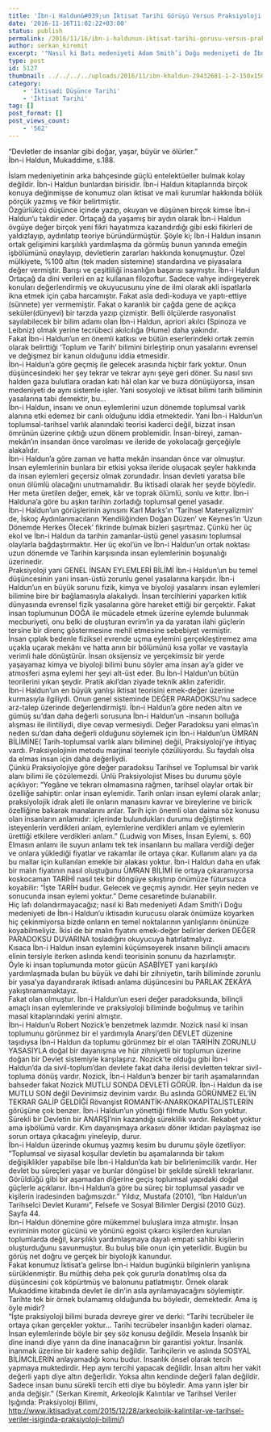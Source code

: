 ```yaml
---
title: 'İbn-i Haldun&#039;un İktisat Tarihi Görüşü Versus Praksiyoloji'
date: '2016-11-16T11:02:22+03:00'
status: publish
permalink: /2016/11/16/ibn-i-haldunun-iktisat-tarihi-gorusu-versus-praksiyoloji
author: serkan_kiremit
excerpt: '"Nasıl ki Batı medeniyeti Adam Smith’i Doğu medeniyeti de İbn-i Haldun’u iktisadın kurucusu olarak önümüze koyarken hiç çekinmiyorsa bizde onların en temel noktalarının yanlışlarını önünüze koyabilmeliyiz". Bu yazıda da doğu medeniyetinin iktisadi temsilcisi İbn-i Haldun''un iktisat, sosyoloji, ve praksiyolojiyi de barındıran görüşlerini değerlendireceğiz.'
type: post
id: 5127
thumbnail: ../../../../uploads/2016/11/ibn-khaldun-29432681-1-2-150x150.jpg
category:
    - 'İktisadi Düşünce Tarihi'
    - 'İktisat Tarihi'
tag: []
post_format: []
post_views_count:
    - '562'
---
```

“Devletler de insanlar gibi doğar, yaşar, büyür ve ölürler.”  
İbn-i Haldun, Mukaddime, s.188.

İslam medeniyetinin arka bahçesinde güçlü entelektüeller bulmak kolay değildir. İbn-i Haldun bunlardan birisidir. İbn-i Haldun kitaplarında birçok konuya değinmişse de konumuz olan iktisat ve mali kurumlar hakkında bölük pörçük yazmış ve fikir belirtmiştir.  
Özgürlükçü düşünce içinde yazıp, okuyan ve düşünen birçok kimse İbn-i Haldun’u takdir eder. Ortaçağ da yaşamış bir aydın olarak İbn-i Haldun övgüye değer birçok yeni fikri hayatımıza kazandırdığı gibi eski fikirleri de yaldızlayıp, aydınlatıp teoriye büründürmüştür. Şöyle ki; İbn-i Haldun insanın ortak gelişimini karşılıklı yardımlaşma da görmüş bunun yanında emeğin işbölümünü onaylayıp, devletlerin zararları hakkında konuşmuştur. Özel mülkiyete, %100 altın (tek maden sistemine) standardına ve piyasalara değer vermiştir. Barışı ve çeşitliliği insanlığın başarısı saymıştır. İbn-i Haldun Ortaçağ da dini verileri en az kullanan filozoftur. Sadece vahye indirgeyerek konuları değerlendirmiş ve okuyucusunu yine de ilmi olarak akli ispatlarla ikna etmek için çaba harcamıştır. Fakat asla dedi-koduya ve yaptı-ettiye (sünnete) yer vermemiştir. Fakat o karanlık bir çağda gene de açıkça seküler(dünyevi) bir tarzda yazıp çizmiştir. Belli ölçülerde rasyonalist sayılabilecek bir bilim adamı olan İbn-i Haldun, apriori akılcı (Spinoza ve Leibniz) olmak yerine tecrübeci akılcılığa (Hume) daha yakındır.  
Fakat İbn-i Haldun’un en önemli katkısı ve bütün eserlerindeki ortak zemin olarak belirttiği ‘Toplum ve Tarih’ bilimini birleştirip onun yasalarını evrensel ve değişmez bir kanun olduğunu iddia etmesidir.  
İbn-i Haldun’a göre geçmiş ile gelecek arasında hiçbir fark yoktur. Onun düşüncesindeki her şey tekrar ve tekrar aynı şeye geri döner. Su nasıl sıvı halden gaza bulutlara oradan katı hâl olan kar ve buza dönüşüyorsa, insan medeniyeti de aynı sistemle işler. Yani sosyoloji ve iktisat bilimi tarih biliminin yasalarına tabi demektir, bu…  
İbn-i Haldun, insanı ve onun eylemlerini uzun dönemde toplumsal varlık alanına etki edemez bir canlı olduğunu iddia etmektedir. Yani İbn-i Haldun’un toplumsal-tarihsel varlık alanındaki teorisi kaderci değil, bizzat insan ömrünün üzerine çıktığı uzun dönem problemidir. İnsan-bireyi, zaman-mekân’ın insandan önce varolması ve ileride de yokolacağı gerçeğiyle alakalıdır.  
İbn-i Haldun’a göre zaman ve hatta mekân insandan önce var olmuştur. İnsan eylemlerinin bunlara bir etkisi yoksa ileride oluşacak şeyler hakkında da insan eylemleri geçersiz olmak zorundadır. İnsan devleti yaratsa bile onun ölümlü olacağını unutmamalıdır. Bu iktisadi olarak her şeyde böyledir. Her meta üretilen değer, emek, kâr ve toprak ölümlü, sonlu ve kıttır. İbn-i Halduna’a göre bu aşkın tarihin zorladığı toplumsal genel yasadır.  
İbn-i Haldun’un görüşlerinin aynısını Karl Marks’ın ‘Tarihsel Materyalizmin’ de, İskoç Aydınlanmacıların ‘Kendiliğinden Doğan Düzen’ ve Keynes’in ‘Uzun Dönemde Herkes Ölecek’ fikrinde bulmak bizleri şaşırtmaz. Çünkü her üç ekol ve İbn-i Haldun da tarihin zamanlar-üstü genel yasasını toplumsal olaylarla bağdaştırmaktır. Her üç ekol’ün ve İbn-i Haldun’un ortak noktası uzun dönemde ve Tarihin karşısında insan eylemlerinin boşunalığı üzerinedir.  
Praksiyoloji yani GENEL İNSAN EYLEMLERİ BİLİMİ İbn-i Haldun’un bu temel düşüncesinin yani insan-üstü zorunlu genel yasalarına karşıdır. İbn-i Haldun’un en büyük sorunu fizik, kimya ve biyoloji yasalarını insan eylemleri bilimine bire bir bağlamasıyla alakalıydı. İnsan tercihlerini yaparken kıtlık dünyasında evrensel fizik yasalarına göre hareket ettiği bir gerçektir. Fakat insan toplumunun DOĞA ile mücadele etmek üzerine eylemde bulunmak mecburiyeti, onu belki de oluşturan evrim’in ya da yaratan ilahi güçlerin tersine bir direnç göstermesine mehil etmesine sebebiyet vermiştir.  
İnsan çıplak bedenle fiziksel evrende uçma eylemini gerçekleştiremez ama uçakla uçarak mekânı ve hatta anın bir bölümünü kısa yollar ve vasıtayla verimli hale dönüştürür. İnsan oksijensiz ve yerçekimsiz bir yerde yaşayamaz kimya ve biyoloji bilimi bunu söyler ama insan ay’a gider ve atmosferi aşma eylemi her şeyi alt-üst eder. Bu İbn-İ Haldun’un bütün teorilerini yıkan şeydir. Pratik akıl’dan ziyade teknik aklın zaferidir.  
İbn-i Haldun’un en büyük yanlışı iktisat teorisini emek-değer üzerine kurmasıyla ilgiliydi. Onun genel sisteminde DEĞER PARADOKSU’nu sadece arz-talep üzerinde değerlendirmişti. İbn-i Haldun’a göre neden altın ve gümüş su’dan daha değerli sorusuna İbn-i Haldun’un -insanın bolluğa alışması ile ilintiliydi, diye cevap vermesiydi. Değer Paradoksu yani elmas’ın neden su’dan daha değerli olduğunu söylemek için İbn-i Haldun’un ÜMRAN BİLİMİNE( Tarih-toplumsal varlık alanı bilimine) değil, Praksiyoloji’ye ihtiyaç vardı. Praksiyolojinin metodu marjinal teoriyle çözülüyordu. Su faydalı olsa da elmas insan için daha değerliydi.  
Çünkü Praksiyolojiye göre değer paradoksu Tarihsel ve Toplumsal bir varlık alanı bilimi ile çözülemezdi. Ünlü Praksiyolojist Mises bu durumu şöyle açıklıyor: “Yegâne ve tekrarı olmamasına rağmen, tarihsel olaylar ortak bir özelliğe sahiptir: onlar insan eylemidir. Tarih onları insan eylemi olarak anlar; praksiyolojik idrak aleti ile onların manasını kavrar ve bireylerine ve biricik özelliğine bakarak manalarını anlar. Tarih için önemli olan daima söz konusu olan insanların anlamıdır: içlerinde bulundukları durumu değiştirmek isteyenlerin verdikleri anlam, eylemlerine verdikleri anlam ve eylemlerin ürettiği etkilere verdikleri anlam.” (Ludwig von Mises, İnsan Eylemi, s. 60)  
Elmasın anlamı ile suyun anlamı tek tek insanların bu mallara verdiği değer ve onlara yüklediği fiyatlar ve rakamlar ile ortaya çıkar. Kullanım alanı ya da bu mallar için kullanılan emekle bir alakası yoktur. İbn-i Haldun daha en ufak bir malın fiyatının nasıl oluştuğunu ÜMRAN BİLİMİ ile ortaya çıkaramıyorsa koskocaman TARİHİ nasıl tek bir döngüye sıkıştırıp önümüze fütursuzca koyabilir: “İşte TARİH budur. Gelecek ve geçmiş aynıdır. Her şeyin neden ve sonucunda insan eylemi yoktur.” Deme cesaretinde bulanabilir.  
Hiç lafı dolandırmayacağız; nasıl ki Batı medeniyeti Adam Smith’i Doğu medeniyeti de İbn-i Haldun’u iktisadın kurucusu olarak önümüze koyarken hiç çekinmiyorsa bizde onların en temel noktalarının yanlışlarını önünüze koyabilmeliyiz. İkisi de bir malın fiyatını emek-değer belirler derken DEĞER PARADOKSU DUVARINA tosladığını okuyucuya hatırlatmalıyız.  
Kısaca İbn-i Haldun insan eylemini küçümseyerek insanın bilinçli amacını elinin tersiyle iterken aslında kendi teorisinin sonunu da hazırlamıştır.  
Öyle ki insan toplumunda motor gücün ASABİYET yani karşılıklı yardımlaşmada bulan bu büyük ve dahi bir zihniyetin, tarih biliminde zorunlu bir yasa’ya dayandırarak iktisadı anlama düşüncesini bu PARLAK ZEKÂYA yakıştıramamaktayız.  
Fakat olan olmuştur. İbn-i Haldun’un eseri değer paradoksunda, bilinçli amaçlı insan eylemlerinde ve praksiyoloji biliminde boğulmuş ve tarihin masal kitaplarındaki yerini almıştır.  
İbn-i Haldun’u Robert Nozick’e benzetmek lazımdır. Nozick nasıl ki insan toplumunu görünmez bir el yardımıyla Anarşi’den DEVLET düzenine taşıdıysa İbn-i Haldun da toplumu görünmez bir el olan TARİHİN ZORUNLU YASASIYLA doğal bir dayanışma ve hür zihniyetli bir toplumun üzerine doğan bir Devlet sistemiyle karşılaşırız. Nozick’te olduğu gibi İbn-i Haldun’da da sivil-toplum’dan devlete fakat daha ilerisi devletten tekrar sivil-topluma dönüş vardır. Nozick, İbn-i Haldun’a benzer bir tarih aşamalarından bahseder fakat Nozick MUTLU SONDA DEVLETİ GÖRÜR. İbn-i Haldun da ise MUTLU SON değil Devinimsiz devinim vardır. Bu aslında GÖRÜNMEZ EL’İN TEKRAR GALİP GELDİĞİ Rövanşist ROMANTİK-ANARKOKAPİTALİSTLERİN görüşüne çok benzer. İbn-i Haldun’un yönettiği filmde Mutlu Son yoktur. Sürekli bir Devletin bir ANARŞİ’nin kazandığı süreklilik vardır. Rekabet yoktur ama işbölümü vardır. Kim dayanışmaya arkasını döner iktidarı paylaşmaz ise sorun ortaya çıkacağını yineleyip, durur.  
İbn-i Haldun üzerinde okumuş yazmış kesim bu durumu şöyle özetliyor: “Toplumsal ve siyasal koşullar devletin bu aşamalarında bir takım değişiklikler yapabilse bile İbn-i Haldun’da katı bir belirlenimcilik vardır. Her devlet bu süreçleri yaşar ve bunlar döngüsel bir şekilde sürekli tekrarlanır. Görüldüğü gibi bir aşamadan diğerine geçiş toplumsal yapıdaki doğal güçlerle açıklanır. İbn-i Haldun’a göre bu süreç bir toplumsal yasadır ve kişilerin iradesinden bağımsızdır.” Yıldız, Mustafa (2010), “İbn Haldun’un Tarihselci Devlet Kuramı”, Felsefe ve Sosyal Bilimler Dergisi (2010 Güz). Sayfa 44.  
İbn-i Haldun dönemine göre mükemmel buluşlara imza atmıştır. İnsan evriminin motor gücünü ve yönünü egoist çıkarcı kişilerden kurulan toplumlarda değil, karşılıklı yardımlaşmaya dayalı empati sahibi kişilerin oluşturduğunu savunmuştur. Bu buluş bile onun için yeterlidir. Bugün bu görüş net doğru ve gerçek bir biyolojik kanundur.  
Fakat konumuz İktisat’a gelirse İbn-i Haldun bugünkü bilginlerin yanlışına sürüklenmiştir. Bu müthiş deha pek çok gururla donatılmış olsa da düşüncesini çok köpürtmüş ve balonunu patlatmıştır. Örnek olarak Mukaddime kitabında devlet ile din’in asla ayrılamayacağını söylemiştir. Tarihte tek bir örnek bulamamış olduğunda bu böyledir, demektedir. Ama iş öyle midir?  
“İşte praksiyoloji bilimi burada devreye girer ve derki: “Tarihi tecrübeler ile ortaya çıkan gerçekler yoktur… Tarihi tecrübeler insanlığın kaderi olamaz. İnsan eylemlerinde böyle bir şey söz konusu değildir. Mesela İnsanlık bir dine inandı diye yarın da dine inanacağının bir garantisi yoktur. İnsanlık inanmak üzerine bir kadere sahip değildir. Tarihçilerin ve aslında SOSYAL BİLİMCİLERİN anlayamadığı konu budur. İnsanlık önsel olarak tercih yapmaya muktedirdir. Hep aynı tercihi yapacak değildir. İnsan altını her vakit değerli yaptı diye altın değerlidir. Yoksa altın kendinde değerli falan değildir. Sadece insan bunu sürekli tercih etti diye bu böyledir. Ama yarın işler bir anda değişir.” (Serkan Kiremit, Arkeolojik Kalıntılar ve Tarihsel Veriler Işığında: Praksiyoloji Bilimi, http://www.iktisadiyat.com/2015/12/28/arkeolojik-kalintilar-ve-tarihsel-veriler-isiginda-praksiyoloji-bilimi/)